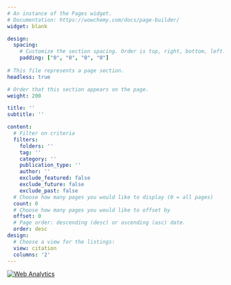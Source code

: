 ```yaml
---
# An instance of the Pages widget.
# Documentation: https://wowchemy.com/docs/page-builder/
widget: blank

design:
  spacing:
    # Customize the section spacing. Order is top, right, bottom, left.
    padding: ["0", "0", "0", "0"]
    
# This file represents a page section.
headless: true

# Order that this section appears on the page.
weight: 200

title: ''
subtitle: ''

content:
  # Filter on criteria
  filters:
    folders: ''
    tag: ''
    category: ''
    publication_type: ''
    author: ''
    exclude_featured: false
    exclude_future: false
    exclude_past: false
  # Choose how many pages you would like to display (0 = all pages)
  count: 0
  # Choose how many pages you would like to offset by
  offset: 0
  # Page order: descending (desc) or ascending (asc) date.
  order: desc
design:
  # Choose a view for the listings:
  view: citation
  columns: '2'
---
```


<!-- Default Statcounter code for CNM
http://www.camilonietom.com -->
<script type="text/javascript">
var sc_project=10434902; 
var sc_invisible=1; 
var sc_security="72804ba6"; 
</script>
<script type="text/javascript"
src="https://www.statcounter.com/counter/counter.js"
async></script>
<noscript><div class="statcounter"><a title="Web Analytics"
href="https://statcounter.com/" target="_blank"><img
class="statcounter"
src="https://c.statcounter.com/10434902/0/72804ba6/1/"
alt="Web Analytics"
referrerPolicy="no-referrer-when-downgrade"></a></div></noscript>
<!-- End of Statcounter Code -->
